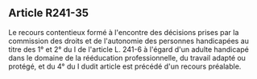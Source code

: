 ## Article R241-35

Le recours contentieux formé à l'encontre des décisions prises par la commission des droits et de l'autonomie
des personnes handicapées au titre des 1° et 2° du I de l'article L. 241-6 à l'égard d'un adulte handicapé dans
le domaine de la rééducation professionnelle, du travail adapté ou protégé, et du 4° du I dudit article est
précédé d'un recours préalable.

